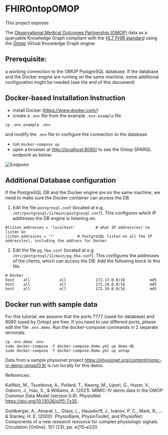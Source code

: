 # FHIROntopOMOP

This project exposes


The [Observational Medical Outcomes Partnership (OMOP)](https://www.ohdsi.org/data-standardization/the-common-data-model/)
data as a queryable Knowledge Graph compliant with the [HL7 FHIR standard](https://www.hl7.org/fhir/) using
the [Ontop](https://ontop-vkg.org/)
Virtual Knowledge Graph engine.

## Prerequisite: 


a working connection to the OMOP PostgreSQL database. If the database and the Docker engine are running on the same machine, some additional configuration might be needed (see the end of this document)   

## Docker-based Installation Instruction

* install Docker (<https://www.docker.com/>)
* create a `.env` file from the example `.env.example` file 
```
cp .env.example .env
```
and modify the `.env` file to configure the connection to the database
* run `docker-compose up`
* open a browser at <http://localhost:8080/> to see the Ontop SPARQL endpoint as below:

![Endpoint](images/endpoint.png)

## Additional Database configuration

If the PostgreSQL DB and the Docker engine are on the same machine, we need to make sure the Docker container can access the DB. 

1. Edit the file `postgresql.conf` (located at e.g. `/etc/postgresql/11/main/postgresql.conf`). This configures which IP addresses the DB engine is listening on.

```config
#listen_addresses = 'localhost'         # what IP address(es) to listen on
listen_addresses = '*'          # PostgreSQL listen on all the IP address(es), including the address for Docker
```
2. Edit the file `pg_hba.conf` (located at e.g. `/etc/postgresql/11/main/pg_hba.conf`). This configures the addresses of the clients, which can access the DB. Add the following block to this file.

```
# Docker
host    all             all             172.17.0.0/16           md5
host    all             all             172.18.0.0/16           md5
host    all             all             172.19.0.0/16           md5
```

## Docker run with sample data
For this tutorial, we assume that the ports 7777 (used for database) and 8080 (used by Ontop) are free. If you need to use different ports, please edit the file ```.env.demo```.
Run the docker-compose commands in 2 separate terminals.
```
cp .env.demo .env
sudo docker-compose -f docker-compose.demo.yml up demo-db
sudo docker-compose -f docker-compose.demo.yml up ontop
```
Data from a sample physionet project https://physionet.org/content/mimic-iv-demo-omop/0.9/ is run locally for this demo.

References:

Kallfelz, M., Tsvetkova, A., Pollard, T., Kwong, M., Lipori, G., Huser, V., Osborn, J., Hao, S., & Williams, A. (2021). MIMIC-IV demo data in the OMOP Common Data Model (version 0.9). PhysioNet. https://doi.org/10.13026/p1f5-7x35.

Goldberger, A., Amaral, L., Glass, L., Hausdorff, J., Ivanov, P. C., Mark, R., ... & Stanley, H. E. (2000). PhysioBank, PhysioToolkit, and PhysioNet: Components of a new research resource for complex physiologic signals. Circulation [Online]. 101 (23), pp. e215–e220.
